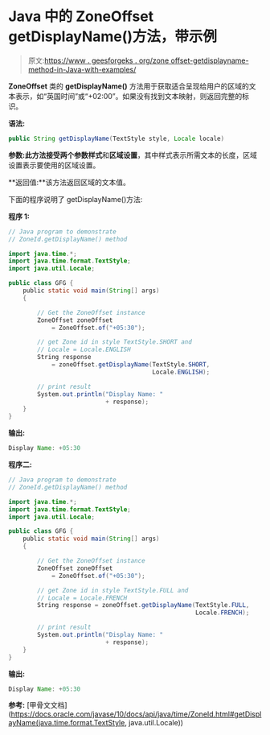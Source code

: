 # Java 中的 ZoneOffset getDisplayName()方法，带示例

> 原文:[https://www . geesforgeks . org/zone offset-getdisplayname-method-in-Java-with-examples/](https://www.geeksforgeeks.org/zoneoffset-getdisplayname-method-in-java-with-examples/)

**ZoneOffset** 类的 **getDisplayName()** 方法用于获取适合呈现给用户的区域的文本表示，如“英国时间”或“+02:00”。如果没有找到文本映射，则返回完整的标识。

**语法:**

```java
public String getDisplayName(TextStyle style, Locale locale)

```

**参数:**此方法接受两个参数**样式**和**区域设置**，其中样式表示所需文本的长度，区域设置表示要使用的区域设置。

**返回值:**该方法返回区域的文本值。

下面的程序说明了 getDisplayName()方法:

**程序 1:**

```java
// Java program to demonstrate
// ZoneId.getDisplayName() method

import java.time.*;
import java.time.format.TextStyle;
import java.util.Locale;

public class GFG {
    public static void main(String[] args)
    {

        // Get the ZoneOffset instance
        ZoneOffset zoneOffset
            = ZoneOffset.of("+05:30");

        // get Zone id in style TextStyle.SHORT and
        // Locale = Locale.ENGLISH
        String response
            = zoneOffset.getDisplayName(TextStyle.SHORT,
                                        Locale.ENGLISH);

        // print result
        System.out.println("Display Name: "
                           + response);
    }
}
```

**输出:**

```java
Display Name: +05:30

```

**程序二:**

```java
// Java program to demonstrate
// ZoneId.getDisplayName() method

import java.time.*;
import java.time.format.TextStyle;
import java.util.Locale;

public class GFG {
    public static void main(String[] args)
    {

        // Get the ZoneOffset instance
        ZoneOffset zoneOffset
            = ZoneOffset.of("+05:30");

        // get Zone id in style TextStyle.FULL and
        // Locale = Locale.FRENCH
        String response = zoneOffset.getDisplayName(TextStyle.FULL,
                                                    Locale.FRENCH);

        // print result
        System.out.println("Display Name: "
                           + response);
    }
}
```

**输出:**

```java
Display Name: +05:30

```

**参考:** [甲骨文文档](https://docs.oracle.com/javase/10/docs/api/java/time/ZoneId.html#getDisplayName(java.time.format.TextStyle, java.util.Locale))